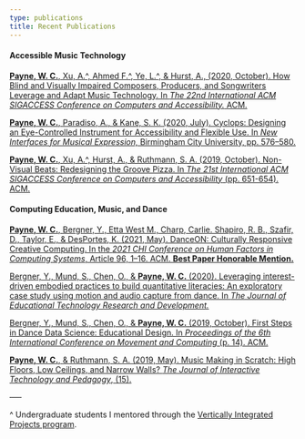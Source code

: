 ```yaml
---
type: publications
title: Recent Publications
---
```

#### Accessible Music Technology
[**Payne, W. C.**, Xu, A.^, Ahmed F.^, Ye, L.^, & Hurst, A., (2020, October). How Blind and Visually Impaired Composers, Producers, and Songwriters Leverage and Adapt Music Technology. In *The 22nd International ACM SIGACCESS Conference on Computers and Accessibility.* ACM.](https://doi.org/10.1145/3373625.3417002)

[**Payne, W. C.**, Paradiso, A., & Kane, S. K. (2020, July). Cyclops: Designing an Eye-Controlled Instrument for Accessibility and Flexible Use. In *New Interfaces for Musical Expression,* Birmingham City University, pp. 576–580.](https://www.nime.org/proceedings/2020/nime2020_paper112.pdf)

[**Payne, W. C.**, Xu, A.^, Hurst, A., & Ruthmann, S. A. (2019, October). Non-Visual Beats: Redesigning the Groove Pizza. In *The 21st International ACM SIGACCESS Conference on Computers and Accessibility* (pp. 651-654). ACM.](https://doi.org/10.1145/3308561.3354590)

#### Computing Education, Music, and Dance
[**Payne, W. C.**, Bergner, Y., Etta West M., Charp, Carlie. Shapiro, R. B., Szafir, D., Taylor, E., & DesPortes, K. (2021, May). DanceON: Culturally Responsive Creative Computing. In the *2021 CHI Conference on Human Factors in Computing Systems*, Article 96, 1–16. ACM. **Best Paper Honorable Mention.**](https://dl.acm.org/doi/10.1145/3411764.3445149)

[Bergner, Y., Mund, S., Chen, O., & **Payne, W. C.** (2020). Leveraging interest-driven embodied practices to build quantitative literacies: An exploratory case study using motion and audio capture from dance. In *The Journal of Educational Technology Research and Development.*](https://doi.org/10.1007/s11423-020-09804-2)

[Bergner, Y., Mund, S., Chen, O., & **Payne, W. C.** (2019, October). First Steps in Dance Data Science: Educational Design. In *Proceedings of the 6th International Conference on Movement and Computing* (p. 14). ACM.](https://doi.org/10.1145/3347122.3347137)

[**Payne, W. C.**, & Ruthmann, S. A. (2019, May). Music Making in Scratch: High Floors, Low Ceilings, and Narrow Walls? *The Journal of Interactive Technology and Pedagogy*, (15).](https://jitp.commons.gc.cuny.edu/music-making-in-scratch-high-floors-low-ceilings-and-narrow-walls/)

–––

^ Undergraduate students I mentored through the [Vertically Integrated Projects program](https://engineering.nyu.edu/research/vertically-integrated-projects/vip-teams/music-experience-design-lab).
